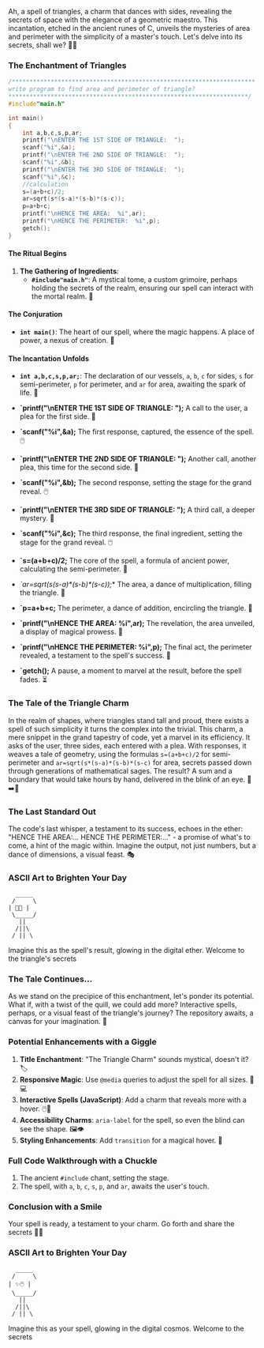 Ah, a spell of triangles, a charm that dances with sides, revealing the secrets of space with the elegance of a geometric maestro. This incantation, etched in the ancient runes of C, unveils the mysteries of area and perimeter with the simplicity of a master's touch. Let's delve into its secrets, shall we? 📜✨

### The Enchantment of Triangles

```c
/*********************************************************************
write program to find area and perimeter of triangle?
********************************************************************/
#include"main.h"

int main()
{
    int a,b,c,s,p,ar;
    printf("\nENTER THE 1ST SIDE OF TRIANGLE:  ");
    scanf("%i",&a);
    printf("\nENTER THE 2ND SIDE OF TRIANGLE:  ");
    scanf("%i",&b);
    printf("\nENTER THE 3RD SIDE OF TRIANGLE:  ");
    scanf("%i",&c);
    //calculation
    s=(a+b+c)/2;
    ar=sqrt(s*(s-a)*(s-b)*(s-c));
    p=a+b+c;
    printf("\nHENCE THE AREA:  %i",ar);
    printf("\nHENCE THE PERIMETER:  %i",p);
    getch();
}
```

#### The Ritual Begins

1. **The Gathering of Ingredients**:
    - **`#include"main.h"`**: A mystical tome, a custom grimoire, perhaps holding the secrets of the realm, ensuring our spell can interact with the mortal realm. 📖

#### The Conjuration

-   **`int main()`**: The heart of our spell, where the magic happens. A place of power, a nexus of creation. 🌟

#### The Incantation Unfolds

-   **`int a,b,c,s,p,ar;`**: The declaration of our vessels, `a`, `b`, `c` for sides, `s` for semi-perimeter, `p` for perimeter, and `ar` for area, awaiting the spark of life. 🧪

-   **`printf("\nENTER THE 1ST SIDE OF TRIANGLE: ");** A call to the user, a plea for the first side. 📢
-   **`scanf("%i",&a);** The first response, captured, the essence of the spell. 🖱️
-   **`printf("\nENTER THE 2ND SIDE OF TRIANGLE: ");** Another call, another plea, this time for the second side. 📢
-   **`scanf("%i",&b);** The second response, setting the stage for the grand reveal. 🖱️
-   **`printf("\nENTER THE 3RD SIDE OF TRIANGLE: ");** A third call, a deeper mystery. 📢
-   **`scanf("%i",&c);** The third response, the final ingredient, setting the stage for the grand reveal. 🖱️
-   **`s=(a+b+c)/2;** The core of the spell, a formula of ancient power, calculating the semi-perimeter. 🧮
-   **`ar=sqrt(s*(s-a)*(s-b)\*(s-c));** The area, a dance of multiplication, filling the triangle. 📏
-   **`p=a+b+c;** The perimeter, a dance of addition, encircling the triangle. 📣
-   **`printf("\nHENCE THE AREA: %i",ar);** The revelation, the area unveiled, a display of magical prowess. 📣
-   **`printf("\nHENCE THE PERIMETER: %i",p);** The final act, the perimeter revealed, a testament to the spell's success. 📣
-   **`getch();** A pause, a moment to marvel at the result, before the spell fades. ⏳

### The Tale of the Triangle Charm

In the realm of shapes, where triangles stand tall and proud, there exists a spell of such simplicity it turns the complex into the trivial. This charm, a mere snippet in the grand tapestry of code, yet a marvel in its efficiency. It asks of the user, three sides, each entered with a plea. With responses, it weaves a tale of geometry, using the formulas `s=(a+b+c)/2` for semi-perimeter and `ar=sqrt(s*(s-a)*(s-b)*(s-c)` for area, secrets passed down through generations of mathematical sages. The result? A sum and a boundary that would take hours by hand, delivered in the blink of an eye. 🐌➡️🚀

### The Last Standard Out

The code's last whisper, a testament to its success, echoes in the ether: "HENCE THE AREA:... HENCE THE PERIMETER:..." - a promise of what's to come, a hint of the magic within. Imagine the output, not just numbers, but a dance of dimensions, a visual feast. 🎭

### ASCII Art to Brighten Your Day

```
  _____
 /     \
| 📏📢 |
 \_____/
   ||
  /||\
 / || \
```

Imagine this as the spell's result, glowing in the digital ether. Welcome to the triangle's secrets

### The Tale Continues...

As we stand on the precipice of this enchantment, let's ponder its potential. What if, with a twist of the quill, we could add more? Interactive spells, perhaps, or a visual feast of the triangle's journey? The repository awaits, a canvas for your imagination. 🎨

### Potential Enhancements with a Giggle

1. **Title Enchantment**: "The Triangle Charm" sounds mystical, doesn't it? 🏷️
2. **Responsive Magic**: Use `@media` queries to adjust the spell for all sizes. 📱💻
3. **Interactive Spells (JavaScript)**: Add a charm that reveals more with a hover. 🖱️🔮
4. **Accessibility Charms**: `aria-label` for the spell, so even the blind can see the shape. 🖼️👁️
5. **Styling Enhancements**: Add `transition` for a magical hover. 🌟

### Full Code Walkthrough with a Chuckle

1. The ancient `#include` chant, setting the stage.
2. The spell, with `a`, `b`, `c`, `s`, `p`, and `ar`, awaits the user's touch.

### Conclusion with a Smile

Your spell is ready, a testament to your charm. Go forth and share the secrets 🎉🔮

### ASCII Art to Brighten Your Day

```
  _____
 /     \
| ✨🖱️ |
 \_____/
   ||
  /||\
 / || \
```

Imagine this as your spell, glowing in the digital cosmos. Welcome to the secrets
